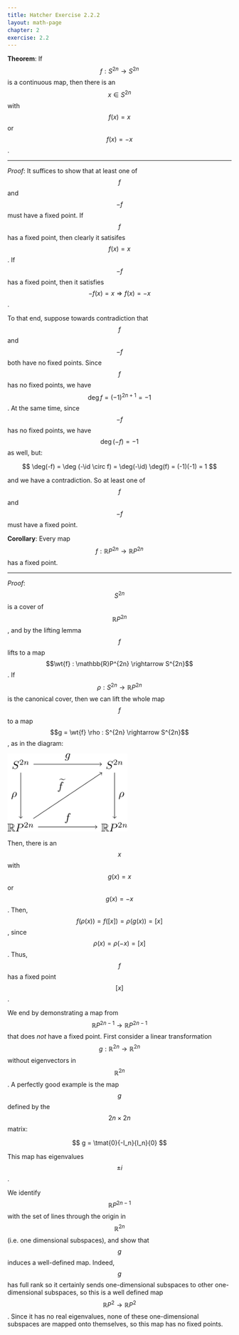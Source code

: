 ```yaml
---
title: Hatcher Exercise 2.2.2
layout: math-page
chapter: 2
exercise: 2.2
---
```



**Theorem**:
If $$f : S^{2n} \rightarrow S^{2n}$$ is a continuous map, then there is an $$x \in S^{2n}$$ with $$f(x) = x$$ or $$f(x) = -x$$.

---

*Proof*:
It suffices to show that at least one of $$f$$ and $$-f$$ must have a fixed point.
If $$f$$ has a fixed point, then clearly it satisifes $$f(x) = x$$.
If $$-f$$ has a fixed point, then it satisfies $$-f(x) = x \Rightarrow f(x) = -x$$.

To that end, suppose towards contradiction that $$f$$ and $$-f$$ both have no fixed points.
Since $$f$$ has no fixed points, we have $$\deg f = (-1)^{2n+1} = -1$$.
At the same time, since $$-f$$ has no fixed points, we have $$\deg(-f) = -1$$ as well, but:

$$
\deg(-f) = \deg (-\id \circ f) = \deg(-\id) \deg(f) = (-1)(-1) = 1
$$

and we have a contradiction.
So at least one of $$f$$ and $$-f$$ must have a fixed point.

**Corollary**:
Every map $$f : \mathbb{R}P^{2n} \rightarrow \mathbb{R}P^{2n}$$ has a fixed point.

---

*Proof*:
$$S^{2n}$$ is a cover of $$\mathbb{R}P^{2n}$$, and by the lifting lemma $$f$$ lifts to a map $$\wt{f} : \mathbb{R}P^{2n} \rightarrow S^{2n}$$.
If $$\rho : S^{2n} \rightarrow \mathbb{R}P^{2n}$$ is the canonical cover, then we can lift the whole map $$f$$ to a map $$g = \wt{f} \rho : S^{2n} \rightarrow S^{2n}$$, as in the diagram:

<div class="math-figure"><img src="/img/math_solutions/hatcher/e2-2-2_1.svg" width="270"/></div>

Then, there is an $$x$$ with $$g(x) = x$$ or $$g(x) = -x$$.
Then, $$f(\rho(x)) = f([x]) = \rho(g(x)) = [x]$$, since $$\rho(x) = \rho(-x) = [x]$$.
Thus, $$f$$ has a fixed point $$[x]$$.


We end by demonstrating a map from $$\mathbb{R}P^{2n-1} \rightarrow \mathbb{R}P^{2n-1}$$ that does *not* have a fixed point.
First consider a linear transformation $$g : \mathbb{R}^{2n} \rightarrow \mathbb{R}^{2n}$$ without eigenvectors in $$\mathbb{R}^{2n}$$.
A perfectly good example is the map $$g$$ defined by the $$2n \times 2n$$ matrix:

$$
g = \tmat{0}{-I_n}{I_n}{0}
$$

This map has eigenvalues $$\pm i$$.

We identify $$\mathbb{R}P^{2n-1}$$ with the set of lines through the origin in $$\mathbb{R}^{2n}$$ (i.e. one dimensional subspaces), and show that $$g$$ induces a well-defined map.
Indeed, $$g$$ has full rank so it certainly sends one-dimensional subspaces to other one-dimensional subspaces, so this is a well defined map $$\mathbb{R}P^2 \rightarrow \mathbb{R}P^2$$.
Since it has no real eigenvalues, none of these one-dimensional subspaces are mapped onto themselves, so this map has no fixed points.
